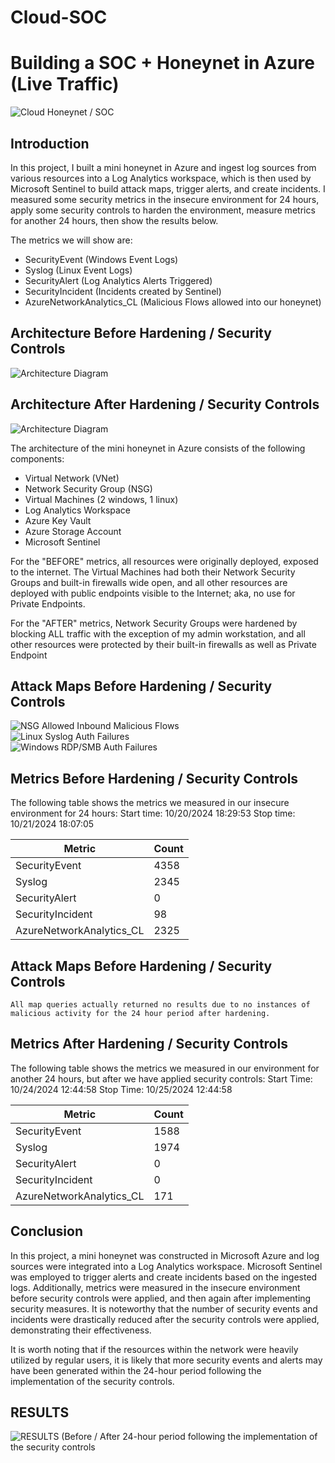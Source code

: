 # Cloud-SOC
# Building a SOC + Honeynet in Azure (Live Traffic)
![Cloud Honeynet / SOC](https://i.imgur.com/ZWxe03e.jpg)

## Introduction

In this project, I built a mini honeynet in Azure and ingest log sources from various resources into a Log Analytics workspace, which is then used by Microsoft Sentinel to build attack maps, trigger alerts, and create incidents. I measured some security metrics in the insecure environment for 24 hours, apply some security controls to harden the environment, measure metrics for another 24 hours, then show the results below. 

The metrics we will show are:

- SecurityEvent (Windows Event Logs)
- Syslog (Linux Event Logs)
- SecurityAlert (Log Analytics Alerts Triggered)
- SecurityIncident (Incidents created by Sentinel)
- AzureNetworkAnalytics_CL (Malicious Flows allowed into our honeynet)

## Architecture Before Hardening / Security Controls
![Architecture Diagram](https://i.imgur.com/aBDwnKb.jpg)

## Architecture After Hardening / Security Controls
![Architecture Diagram](https://i.imgur.com/YQNa9Pp.jpg)

The architecture of the mini honeynet in Azure consists of the following components:

- Virtual Network (VNet)
- Network Security Group (NSG)
- Virtual Machines (2 windows, 1 linux)
- Log Analytics Workspace
- Azure Key Vault
- Azure Storage Account
- Microsoft Sentinel

For the "BEFORE" metrics, all resources were originally deployed, exposed to the internet. The Virtual Machines had both their Network Security Groups and built-in firewalls wide open, and all other resources are deployed with public endpoints visible to the Internet; aka, no use for Private Endpoints.

For the "AFTER" metrics, Network Security Groups were hardened by blocking ALL traffic with the exception of my admin workstation, and all other resources were protected by their built-in firewalls as well as Private Endpoint

## Attack Maps Before Hardening / Security Controls
![NSG Allowed Inbound Malicious Flows](https://imgur.com/VEvm8BQ.png)<br>
![Linux Syslog Auth Failures](https://imgur.com/o831h9S.png)<br>
![Windows RDP/SMB Auth Failures](https://imgur.com/VVUafpy.png)<br>

## Metrics Before Hardening / Security Controls

The following table shows the metrics we measured in our insecure environment for 24 hours:
Start time: 10/20/2024 18:29:53 
Stop time:  10/21/2024 18:07:05

| Metric                   | Count
| ------------------------ | -----
| SecurityEvent            | 4358
| Syslog                   | 2345
| SecurityAlert            | 0
| SecurityIncident         | 98
| AzureNetworkAnalytics_CL | 2325

## Attack Maps Before Hardening / Security Controls

```All map queries actually returned no results due to no instances of malicious activity for the 24 hour period after hardening.```

## Metrics After Hardening / Security Controls

The following table shows the metrics we measured in our environment for another 24 hours, but after we have applied security controls:
Start Time: 10/24/2024 12:44:58
Stop Time:	10/25/2024 12:44:58

| Metric                   | Count
| ------------------------ | -----
| SecurityEvent            | 1588
| Syslog                   | 1974
| SecurityAlert            | 0
| SecurityIncident         | 0
| AzureNetworkAnalytics_CL | 171

## Conclusion

In this project, a mini honeynet was constructed in Microsoft Azure and log sources were integrated into a Log Analytics workspace. Microsoft Sentinel was employed to trigger alerts and create incidents based on the ingested logs. Additionally, metrics were measured in the insecure environment before security controls were applied, and then again after implementing security measures. It is noteworthy that the number of security events and incidents were drastically reduced after the security controls were applied, demonstrating their effectiveness.

It is worth noting that if the resources within the network were heavily utilized by regular users, it is likely that more security events and alerts may have been generated within the 24-hour period following the implementation of the security controls.

## RESULTS 
![RESULTS (Before / After 24-hour period following the implementation of the security controls](https://imgur.com/rM4D7wS.png)<br>
